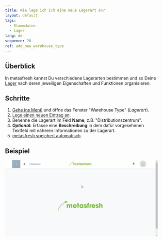 ```yaml
---
title: Wie lege ich ich eine neue Lagerart an?
layout: default
tags:
  - Stammdaten
  - Lager
lang: de
sequence: 20
ref: add_new_warehouse_type
---
```


## Überblick
In metasfresh kannst Du verschiedene Lagerarten bestimmen und so Deine [Lager](Neues_Lager_anlegen) nach deren jeweiligen Eigenschaften und Funktionen organisieren.

## Schritte
1. [Gehe ins Menü](Menu) und öffne das Fenster "Warehouse Type" (*Lagerart*).
1. [Lege einen neuen Eintrag an](Neuer_Datensatz_Fenster_Webui).
1. Benenne die Lagerart im Feld **Name**, z.B. "Distributionszentrum".
1. ***Optional:*** Erfasse eine **Beschreibung** in dem dafür vorgesehenen Textfeld mit näheren Informationen zu der Lagerart.
1. [metasfresh speichert automatisch](Speicheranzeige).

## Beispiel
![](assets/Lagerart_hinzufuegen.gif)
